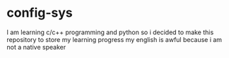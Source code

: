 # config-sys

I am learning c/c++ programming and python so i decided to make this repository to store my learning progress
my english is awful because i am not a native speaker 
